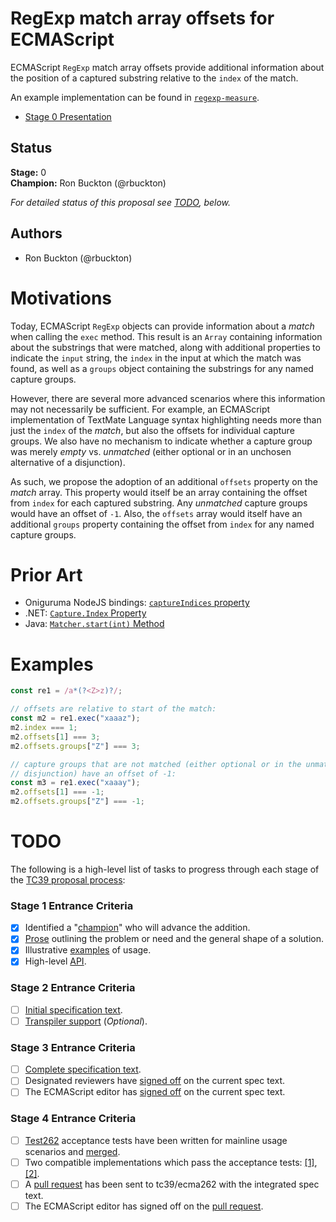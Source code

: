 <!--#region:intro-->
# RegExp match array offsets for ECMAScript

ECMAScript `RegExp` match array offsets provide additional information about the position of a
captured substring relative to the `index` of the match.

An example implementation can be found in [`regexp-measure`](https://www.npmjs.com/package/regexp-measure).

* [Stage 0 Presentation](https://docs.google.com/presentation/d/12I8W-uViPXuFu2IAk3yZpXTr5MxLYxCfhJValykyT0E/edit?usp=sharing)
<!--#endregion:intro-->

<!--#region:status-->
## Status

**Stage:** 0  
**Champion:** Ron Buckton (@rbuckton)  

_For detailed status of this proposal see [TODO](#todo), below._  
<!--#endregion:status-->

<!--#region:authors-->
## Authors

* Ron Buckton (@rbuckton)  
<!--#endregion:authors-->

<!--#region:motivations-->
# Motivations

Today, ECMAScript `RegExp` objects can provide information about a _match_ when calling the `exec`
method. This result is an `Array` containing information about the substrings that were matched,
along with additional properties to indicate the `input` string, the `index` in the input at which 
the match was found, as well as a `groups` object containing the substrings for any named capture 
groups. 

However, there are several more advanced scenarios where this information may not 
necessarily be sufficient. For example, an ECMAScript implementation of TextMate Language syntax
highlighting needs more than just the `index` of the _match_, but also the offsets for individual
capture groups. We also have no mechanism to indicate whether a capture group was merely _empty_ 
vs. _unmatched_ (either optional or in an unchosen alternative of a disjunction).

As such, we propose the adoption of an additional `offsets` property on the _match_ array. This
property would itself be an array containing the offset from `index` for each captured substring.
Any _unmatched_ capture groups would have an offset of `-1`. Also, the `offsets` array would itself
have an additional `groups` property containing the offset from `index` for any named capture 
groups.
<!--#endregion:motivations-->

<!--#region:prior-art-->
# Prior Art 

* Oniguruma NodeJS bindings: [`captureIndices` property](https://github.com/atom/node-oniguruma#onigscannerfindnextmatchsyncstring-startposition)  
* .NET: [`Capture.Index` Property](https://msdn.microsoft.com/en-us/library/system.text.regularexpressions.capture.index(v=vs.110).aspx)  
* Java: [`Matcher.start(int)` Method](https://docs.oracle.com/javase/7/docs/api/java/util/regex/Matcher.html#start(int))

<!--#endregion:prior-art-->

<!--#region:semantics-->
<!--
# Semantics

> TODO: Describe static and runtime semantics of the proposal.
-->
<!--#endregion:semantics-->

<!--#region:examples-->
# Examples

```js
const re1 = /a*(?<Z>z)?/;

// offsets are relative to start of the match:
const m2 = re1.exec("xaaaz");
m2.index === 1;
m2.offsets[1] === 3;
m2.offsets.groups["Z"] === 3;

// capture groups that are not matched (either optional or in the unmatched alternative of a
// disjunction) have an offset of -1:
const m3 = re1.exec("xaaay");
m2.offsets[1] === -1;
m2.offsets.groups["Z"] === -1;
```
<!--#endregion:examples-->

<!--#region:api-->
<!-- 
# API

```ts
interface RegExpExecArray extends Array<string> {
  index: number;
  input: string;
  groups: { [groupName: string]: string } | undefined;
  offsets: RegExpOffsetsArray;
}
interface RegExpOffsetsArray extends Array<string> {
  groups: { [groupName: string]: number } | undefined;
}
``` 
-->
<!--#endregion:api-->

<!--#region:grammar-->
<!--
# Grammar

> TODO: Provide the grammar for the proposal. Please use [grammarkdown][Grammarkdown] syntax in 
> fenced code blocks as grammarkdown is the grammar format used by ecmarkup.

```grammarkdown
```
-->
<!--#endregion:grammar-->

<!--#region:references-->
<!--
# References

> TODO: Provide links to other specifications, etc.

* [Title](url)  
-->
<!--#endregion:references-->

<!--#region:prior-discussion-->
<!--
# Prior Discussion

> TODO: Provide links to prior discussion topics on https://esdiscuss.org.

* [Subject](https://esdiscuss.org)  
-->
<!--#endregion:prior-discussion-->

<!--#region:todo-->
# TODO

The following is a high-level list of tasks to progress through each stage of the [TC39 proposal process](https://tc39.github.io/process-document/):

### Stage 1 Entrance Criteria

* [x] Identified a "[champion][Champion]" who will advance the addition.  
* [x] [Prose][Prose] outlining the problem or need and the general shape of a solution.  
* [x] Illustrative [examples][Examples] of usage.  
* [x] High-level [API][API].  

### Stage 2 Entrance Criteria

* [ ] [Initial specification text][Specification].  
* [ ] [Transpiler support][Transpiler] (_Optional_).  

### Stage 3 Entrance Criteria

* [ ] [Complete specification text][Specification].  
* [ ] Designated reviewers have [signed off][Stage3ReviewerSignOff] on the current spec text.  
* [ ] The ECMAScript editor has [signed off][Stage3EditorSignOff] on the current spec text.  

### Stage 4 Entrance Criteria

* [ ] [Test262](https://github.com/tc39/test262) acceptance tests have been written for mainline usage scenarios and [merged][Test262PullRequest].  
* [ ] Two compatible implementations which pass the acceptance tests: [\[1\]][Implementation1], [\[2\]][Implementation2].  
* [ ] A [pull request][Ecma262PullRequest] has been sent to tc39/ecma262 with the integrated spec text.  
* [ ] The ECMAScript editor has signed off on the [pull request][Ecma262PullRequest].  
<!--#endregion:todo-->

<!--#region:links-->
<!-- The following links are used throughout the README: -->
[Process]: https://tc39.github.io/process-document/
[Proposals]: https://github.com/tc39/proposals/
[Grammarkdown]: http://github.com/rbuckton/grammarkdown#readme
[Champion]: #status
[Prose]: #motivations
[Examples]: #examples
[API]: #api
[Specification]: https://rbuckton.github.io/proposal-regexp-match-offsets

<!-- The following links should be supplied as the proposal advances: -->
[Transpiler]: #todo
[Stage3ReviewerSignOff]: #todo
[Stage3EditorSignOff]: #todo
[Test262PullRequest]: #todo
[Implementation1]: #todo
[Implementation2]: #todo
[Ecma262PullRequest]: #todo
<!--#endregion:links-->
